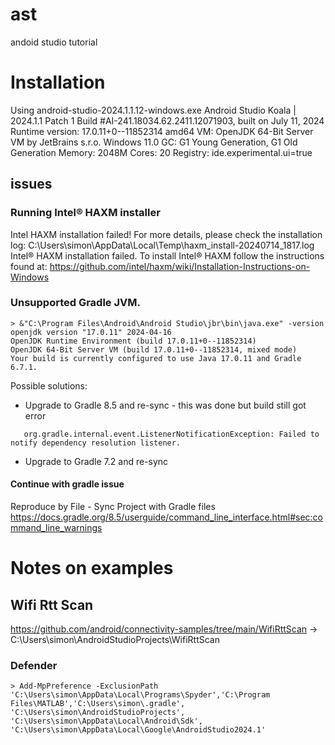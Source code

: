 # ast
andoid studio tutorial
# Installation
Using android-studio-2024.1.1.12-windows.exe
Android Studio Koala | 2024.1.1 Patch 1
Build #AI-241.18034.62.2411.12071903, built on July 11, 2024
Runtime version: 17.0.11+0--11852314 amd64
VM: OpenJDK 64-Bit Server VM by JetBrains s.r.o.
Windows 11.0
GC: G1 Young Generation, G1 Old Generation
Memory: 2048M
Cores: 20
Registry:
  ide.experimental.ui=true


## issues

### Running Intel® HAXM installer
Intel HAXM installation failed!
For more details, please check the installation log: C:\Users\simon\AppData\Local\Temp\haxm_install-20240714_1817.log
Intel® HAXM installation failed. To install Intel® HAXM follow the instructions found at: https://github.com/intel/haxm/wiki/Installation-Instructions-on-Windows

### Unsupported Gradle JVM.
```
> &"C:\Program Files\Android\Android Studio\jbr\bin\java.exe" -version
openjdk version "17.0.11" 2024-04-16
OpenJDK Runtime Environment (build 17.0.11+0--11852314)
OpenJDK 64-Bit Server VM (build 17.0.11+0--11852314, mixed mode)
Your build is currently configured to use Java 17.0.11 and Gradle 6.7.1.
```

Possible solutions:
 - Upgrade to Gradle 8.5 and re-sync - this was done but build still got error
```
   org.gradle.internal.event.ListenerNotificationException: Failed to notify dependency resolution listener.
```
 - Upgrade to Gradle 7.2 and re-sync

#### Continue with gradle issue
Reproduce by File - Sync Project with Gradle files
https://docs.gradle.org/8.5/userguide/command_line_interface.html#sec:command_line_warnings

# Notes on examples

## Wifi Rtt Scan
https://github.com/android/connectivity-samples/tree/main/WifiRttScan -> C:\Users\simon\AndroidStudioProjects\WifiRttScan

### Defender 
```
> Add-MpPreference -ExclusionPath 'C:\Users\simon\AppData\Local\Programs\Spyder','C:\Program Files\MATLAB','C:\Users\simon\.gradle', 'C:\Users\simon\AndroidStudioProjects', 'C:\Users\simon\AppData\Local\Android\Sdk', 'C:\Users\simon\AppData\Local\Google\AndroidStudio2024.1'
```


